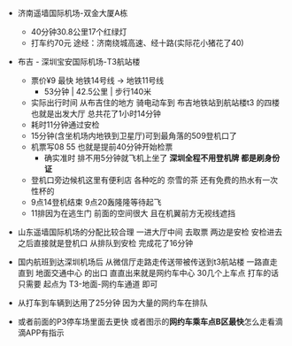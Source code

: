 - 济南遥墙国际机场-双金大厦A栋
	- 40分钟30.8公里17个红绿灯
	- 打车约70元 途经：济南绕城高速、经十路(实际花小猪花了40)

- 布吉 - 深圳宝安国际机场-T3航站楼
	- 票价¥9 最快 地铁14号线 → 地铁11号线
		- 53分钟 | 42.5公里 | 步行140米
	- 实际出行时间 从布吉住的地方 骑电动车到 布吉地铁站到航站楼t3 的四楼也就是出发大厅 总共花了1小时14分钟 
	- 耗时11分钟通过安检 
	- 15分钟(含坐机场内地铁到卫星厅)可到最角落的509登机口了
	- 机票写08 55 也就是提前40分钟开始检票
		- 确实准时 排不用5分钟就飞机上坐了 **深圳全程不用登机牌 都是刷身份证**
	- 登机口旁边候机这里有便利店 各种吃的 奈雪的茶 还有免费的热水有一次性杯的
	- 9点14登机结束   9点20轰隆隆等待起飞
	- 11排因为在逃生门 前面的空间很大 且在机翼前方无视线遮挡

- 山东遥墙国际机场的分配比较合理 一进大厅中间 去取票 两边是安检 安检进去之后直接就是登机口 从排队到安检 完成花了16分钟 
	
- 国内航班到达深圳机场后 从微信厅走路走传送带被传送到t3航站楼  一路直走 直到 地面交通中心 的出口 直直出来就是网约车中心 30几个上车点 打车的话 只需要 起点为 T3-地面-网约车通道 即可
- 从打车到车辆到达用了25分钟 因为大量的网约车在排队
- 或者前面的P3停车场里面去更快  或者图示的**网约车乘车点B区最快**怎么走看滴滴APP有指示